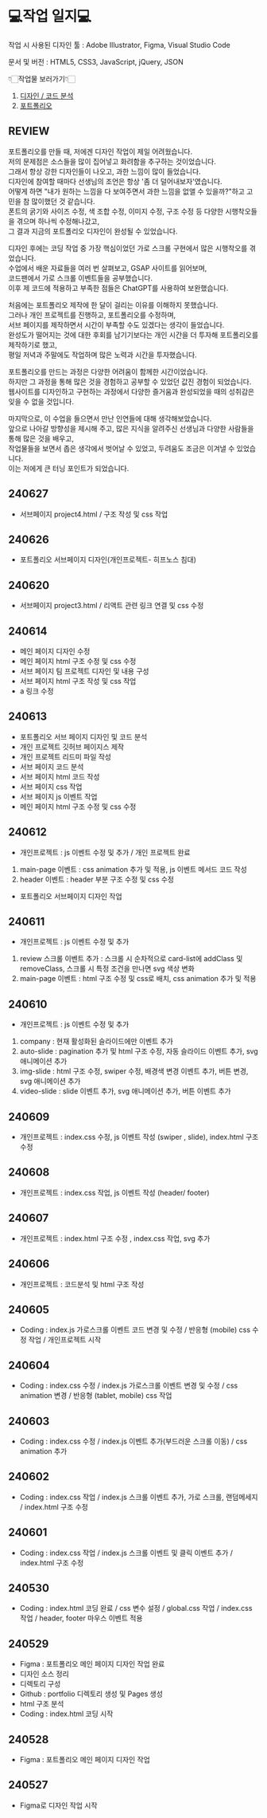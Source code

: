 # 💻작업 일지💻 #

작업 시 사용된 디자인 툴 : Adobe Illustrator, Figma, Visual Studio Code

문서 및 버전 : HTML5, CSS3, JavaScript, jQuery, JSON

👇🏻작업물 보러가기👇🏻
1. [디자인 / 코드 분석](https://www.figma.com/design/baswPO3c2rYX9IlshFbnqN/%ED%8F%AC%ED%8A%B8%ED%8F%B4%EB%A6%AC%EC%98%A4?node-id=0-1&t=UX1BhEMjkeDY28Mo-1, "피그마로 바로가기")
2. [포트폴리오](https://gonghanna.github.io/Portfolio/)

## REVIEW ##
포트폴리오를 만들 때, 저에겐 디자인 작업이 제일 어려웠습니다.<br>
저의 문제점은 소스들을 많이 집어넣고 화려함을 추구하는 것이었습니다.<br>
그래서 항상 강한 디자인들이 나오고, 과한 느낌이 많이 들었습니다.<br>
디자인에 참여할 때마다 선생님의 조언은 항상 '좀 더 덜어내보자'였습니다.<br>
어떻게 하면 "내가 원하는 느낌을 다 보여주면서 과한 느낌을 없앨 수 있을까?"하고 고민을 참 많이했던 것 같습니다.<br>
폰트의 굵기와 사이즈 수정, 색 조합 수정, 이미지 수정, 구조 수정 등 다양한 시행착오들을 겪으며 하나씩 수정해나갔고,<br>
그 결과 지금의 포트폴리오 디자인이 완성될 수 있었습니다.<br>

디자인 후에는 코딩 작업 중 가장 핵심이었던 가로 스크롤 구현에서 많은 시행착오를 겪었습니다.<br>
수업에서 배운 자료들을 여러 번 살펴보고, GSAP 사이트를 읽어보며,<br>
코드팬에서 가로 스크롤 이벤트들을 공부했습니다. <br>
이후 제 코드에 적용하고 부족한 점들은 ChatGPT를 사용하여 보완했습니다.<br>

처음에는 포트폴리오 제작에 한 달이 걸리는 이유를 이해하지 못했습니다. <br>
그러나 개인 프로젝트를 진행하고, 포트폴리오를 수정하며, <br>
서브 페이지를 제작하면서 시간이 부족할 수도 있겠다는 생각이 들었습니다. <br>
완성도가 떨어지는 것에 대한 후회를 남기기보다는 개인 시간을 더 투자해 포트폴리오를 제작하기로 했고, <br>
평일 저녁과 주말에도 작업하며 많은 노력과 시간을 투자했습니다.<br>

포트폴리오를 만드는 과정은 다양한 어려움이 함께한 시간이었습니다. <br>
하지만 그 과정을 통해 많은 것을 경험하고 공부할 수 있었던 값진 경험이 되었습니다. <br>
웹사이트를 디자인하고 구현하는 과정에서 다양한 즐거움과 완성되었을 때의 성취감은 잊을 수 없을 것입니다.<br>

마지막으로, 이 수업을 들으면서 만난 인연들에 대해 생각해보았습니다. <br>
앞으로 나아갈 방향성을 제시해 주고, 많은 지식을 알려주신 선생님과 다양한 사람들을 통해 많은 것을 배우고, <br>
작업물들을 보면서 좁은 생각에서 벗어날 수 있었고, 두려움도 조금은 이겨낼 수 있었습니다. <br>
이는 저에게 큰 터닝 포인트가 되었습니다.


## 240627 ##
- 서브페이지 project4.html / 구조 작성 및 css 작업

## 240626 ##
- 포트폴리오 서브페이지 디자인(개인프로젝트- 히프노스 침대)

## 240620 ##
- 서브페이지 project3.html / 리액트 관련 링크 연결 및 css 수정

## 240614 ##
- 메인 페이지 디자인 수정
- 메인 페이지 html 구조 수정 및 css 수정
- 서브 페이지 팀 프로젝트 디자인 및 내용 구성
- 서브 페이지 html 구조 작성 및 css 작업
- a 링크 수정

## 240613 ##
- 포트폴리오 서브 페이지 디자인 및 코드 분석
- 개인 프로젝트 깃허브 페이지스 제작
- 개인 프로젝트 리드미 파일 작성
- 서브 페이지 코드 분석
- 서브 페이지 html 코드 작성
- 서브 페이지 css 작업
- 서브 페이지 js 이벤트 작업
- 메인 페이지 html 구조 수정 및 css 수정

## 240612 ##
- 개인프로젝트 : js 이벤트 수정 및 추가 / 개인 프로젝트 완료
1. main-page 이벤트 : css animation 추가 및 적용, js 이벤트 메서드 코드 작성
2. header 이벤트 : header 부분 구조 수정 및 css 수정
- 포트폴리오 서브페이지 디자인 작업

## 240611 ##
- 개인프로젝트 : js 이벤트 수정 및 추가
1. review 스크롤 이벤트 추가 : 스크롤 시 순차적으로 card-list에 addClass 및 removeClass, 스크롤 시 특정 조건을 만나면 svg 색상 변화
2. main-page 이벤트 : html 구조 수정 및 css로 배치, css animation 추가 및 적용

## 240610 ##
- 개인프로젝트 : js 이벤트 수정 및 추가
1. company : 현재 활성화된 슬라이드에만 이벤트 추가
2. auto-slide : pagination 추가 및 html 구조 수정, 자동 슬라이드 이벤트 추가, svg 애니메이션 추가
3. img-slide : html 구조 수정, swiper 수정, 배경색 변경 이벤트 추가, 버튼 변경, svg 애니메이션 추가
4. video-slide : slide 이벤트 추가, svg 애니메이션 추가, 버튼 이벤트 추가

## 240609 ##
- 개인프로젝트 : index.css 수정, js 이벤트 작성 (swiper , slide), index.html 구조 수정

## 240608 ##
- 개인프로젝트 : index.css 작업, js 이벤트 작성 (header/ footer) 

## 240607 ##
- 개인프로젝트 : index.html 구조 수정 , index.css 작업, svg 추가

## 240606 ##
- 개인프로젝트 : 코드분석 및 html 구조 작성

## 240605 ##
- Coding : index.js 가로스크롤 이벤트 코드 변경 및 수정  / 반응형 (mobile) css 수정 작업 / 개인프로젝트 시작

## 240604 ##
- Coding : index.css 수정 / index.js 가로스크롤 이벤트 변경 및 수정  / css animation 변경 / 반응형 (tablet, mobile) css 작업

## 240603 ##
- Coding : index.css 수정 / index.js 이벤트 추가(부드러운 스크롤 이동)  / css animation 추가

## 240602 ##
- Coding : index.css 작업 / index.js 스크롤 이벤트 추가, 가로 스크롤, 랜덤메세지  / index.html 구조 수정

## 240601 ##
- Coding : index.css 작업 / index.js 스크롤 이벤트 및 클릭 이벤트 추가 / index.html 구조 수정

## 240530 ##
- Coding : index.html 코딩 완료 / css 변수 설정 / global.css 작업 / index.css 작업 / header, footer 마우스 이벤트 적용

## 240529 ##
- Figma : 포트폴리오 메인 페이지 디자인 작업 완료
- 디자인 소스 정리
- 디렉토리 구성
- Github : portfolio 디렉토리 생성 및 Pages 생성
- html 구조 분석
- Coding : index.html 코딩 시작

## 240528 ##
- Figma : 포트폴리오 메인 페이지 디자인 작업

## 240527 ##
- Figma로 디자인 작업 시작
